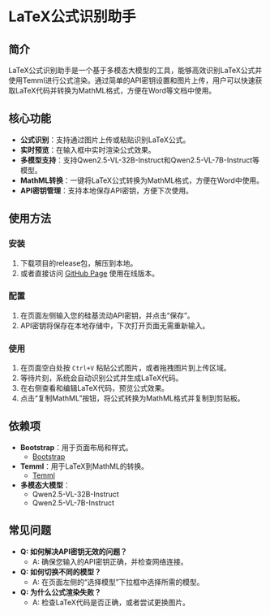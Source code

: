 # LaTeX公式识别助手

## 简介
LaTeX公式识别助手是一个基于多模态大模型的工具，能够高效识别LaTeX公式并使用Temml进行公式渲染。通过简单的API密钥设置和图片上传，用户可以快速获取LaTeX代码并转换为MathML格式，方便在Word等文档中使用。

## 核心功能
- **公式识别**：支持通过图片上传或粘贴识别LaTeX公式。
- **实时预览**：在输入框中实时渲染公式效果。
- **多模型支持**：支持Qwen2.5-VL-32B-Instruct和Qwen2.5-VL-7B-Instruct等模型。
- **MathML转换**：一键将LaTeX公式转换为MathML格式，方便在Word中使用。
- **API密钥管理**：支持本地保存API密钥，方便下次使用。

## 使用方法
### 安装
1. 下载项目的release包，解压到本地。
2. 或者直接访问 [GitHub Page](https://latex.luxiaoxiao.work/) 使用在线版本。

### 配置
1. 在页面左侧输入您的硅基流动API密钥，并点击“保存”。
2. API密钥将保存在本地存储中，下次打开页面无需重新输入。

### 使用
1. 在页面空白处按 `Ctrl+V` 粘贴公式图片，或者拖拽图片到上传区域。
2. 等待片刻，系统会自动识别公式并生成LaTeX代码。
3. 在右侧查看和编辑LaTeX代码，预览公式效果。
4. 点击“复制MathML”按钮，将公式转换为MathML格式并复制到剪贴板。

## 依赖项
- **Bootstrap**：用于页面布局和样式。
    - [Bootstrap](https://getbootstrap.com/)
- **Temml**：用于LaTeX到MathML的转换。
    - [Temml](https://temml.org/)
- **多模态大模型**：
    - Qwen2.5-VL-32B-Instruct
    - Qwen2.5-VL-7B-Instruct


## 常见问题
- **Q: 如何解决API密钥无效的问题？**
    - A: 确保您输入的API密钥正确，并检查网络连接。
- **Q: 如何切换不同的模型？**
    - A: 在页面左侧的“选择模型”下拉框中选择所需的模型。
- **Q: 为什么公式渲染失败？**
    - A: 检查LaTeX代码是否正确，或者尝试更换图片。

